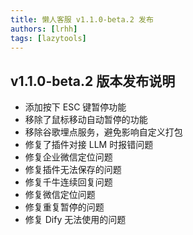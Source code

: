 ```yaml
---
title: 懒人客服 v1.1.0-beta.2 发布
authors: [lrhh]
tags: [lazytools]
---
```


## v1.1.0-beta.2 版本发布说明

* 添加按下 ESC 键暂停功能
* 移除了鼠标移动自动暂停的功能
* 移除谷歌埋点服务，避免影响自定义打包
* 修复了插件对接 LLM 时报错问题
* 修复企业微信定位问题
* 修复插件无法保存的问题
* 修复千牛连续回复问题
* 修复微信定位问题 
* 修复重复暂停的问题
* 修复 Dify 无法使用的问题
